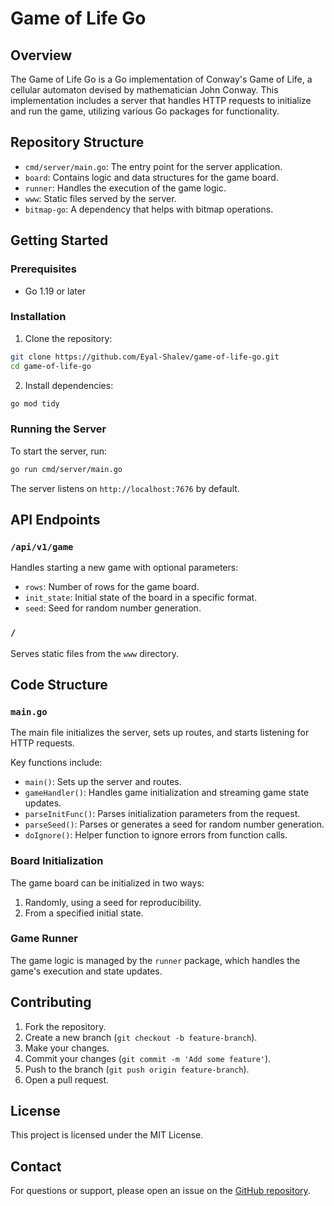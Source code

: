 # Game of Life Go

## Overview

The Game of Life Go is a Go implementation of Conway's Game of Life, a cellular automaton devised by mathematician John Conway. This implementation includes a server that handles HTTP requests to initialize and run the game, utilizing various Go packages for functionality.

## Repository Structure

- `cmd/server/main.go`: The entry point for the server application.
- `board`: Contains logic and data structures for the game board.
- `runner`: Handles the execution of the game logic.
- `www`: Static files served by the server.
- `bitmap-go`: A dependency that helps with bitmap operations.

## Getting Started

### Prerequisites

- Go 1.19 or later

### Installation

1. Clone the repository:

```sh
git clone https://github.com/Eyal-Shalev/game-of-life-go.git
cd game-of-life-go
```

2. Install dependencies:

```sh
go mod tidy
```

### Running the Server

To start the server, run:

```sh
go run cmd/server/main.go
```

The server listens on `http://localhost:7676` by default.

## API Endpoints

### `/api/v1/game`

Handles starting a new game with optional parameters:

- `rows`: Number of rows for the game board.
- `init_state`: Initial state of the board in a specific format.
- `seed`: Seed for random number generation.

### `/`

Serves static files from the `www` directory.

## Code Structure

### `main.go`

The main file initializes the server, sets up routes, and starts listening for HTTP requests.

Key functions include:

- `main()`: Sets up the server and routes.
- `gameHandler()`: Handles game initialization and streaming game state updates.
- `parseInitFunc()`: Parses initialization parameters from the request.
- `parseSeed()`: Parses or generates a seed for random number generation.
- `doIgnore()`: Helper function to ignore errors from function calls.

### Board Initialization

The game board can be initialized in two ways:

1. Randomly, using a seed for reproducibility.
2. From a specified initial state.

### Game Runner

The game logic is managed by the `runner` package, which handles the game's execution and state updates.

## Contributing

1. Fork the repository.
2. Create a new branch (`git checkout -b feature-branch`).
3. Make your changes.
4. Commit your changes (`git commit -m 'Add some feature'`).
5. Push to the branch (`git push origin feature-branch`).
6. Open a pull request.

## License

This project is licensed under the MIT License.

## Contact

For questions or support, please open an issue on the [GitHub repository](https://github.com/Eyal-Shalev/game-of-life-go/issues).